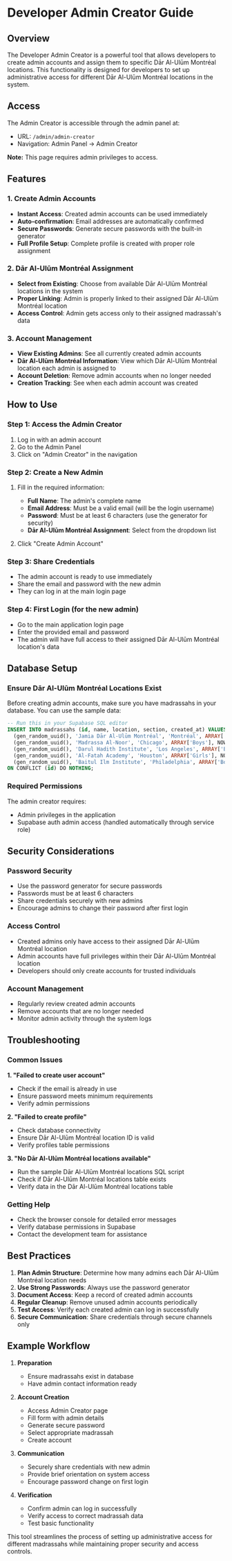 # Developer Admin Creator Guide

## Overview

The Developer Admin Creator is a powerful tool that allows developers to create admin accounts and assign them to specific Dār Al-Ulūm Montréal locations. This functionality is designed for developers to set up administrative access for different Dār Al-Ulūm Montréal locations in the system.

## Access

The Admin Creator is accessible through the admin panel at:
- URL: `/admin/admin-creator`
- Navigation: Admin Panel → Admin Creator

**Note:** This page requires admin privileges to access.

## Features

### 1. Create Admin Accounts
- **Instant Access**: Created admin accounts can be used immediately
- **Auto-confirmation**: Email addresses are automatically confirmed
- **Secure Passwords**: Generate secure passwords with the built-in generator
- **Full Profile Setup**: Complete profile is created with proper role assignment

### 2. Dār Al-Ulūm Montréal Assignment
- **Select from Existing**: Choose from available Dār Al-Ulūm Montréal locations in the system
- **Proper Linking**: Admin is properly linked to their assigned Dār Al-Ulūm Montréal location
- **Access Control**: Admin gets access only to their assigned madrassah's data

### 3. Account Management
- **View Existing Admins**: See all currently created admin accounts
- **Dār Al-Ulūm Montréal Information**: View which Dār Al-Ulūm Montréal location each admin is assigned to
- **Account Deletion**: Remove admin accounts when no longer needed
- **Creation Tracking**: See when each admin account was created

## How to Use

### Step 1: Access the Admin Creator
1. Log in with an admin account
2. Go to the Admin Panel
3. Click on "Admin Creator" in the navigation

### Step 2: Create a New Admin
1. Fill in the required information:
   - **Full Name**: The admin's complete name
   - **Email Address**: Must be a valid email (will be the login username)
   - **Password**: Must be at least 6 characters (use the generator for security)
   - **Dār Al-Ulūm Montréal Assignment**: Select from the dropdown list

2. Click "Create Admin Account"

### Step 3: Share Credentials
- The admin account is ready to use immediately
- Share the email and password with the new admin
- They can log in at the main login page

### Step 4: First Login (for the new admin)
- Go to the main application login page
- Enter the provided email and password
- The admin will have full access to their assigned Dār Al-Ulūm Montréal location's data

## Database Setup

### Ensure Dār Al-Ulūm Montréal Locations Exist
Before creating admin accounts, make sure you have madrassahs in your database. You can use the sample data:

```sql
-- Run this in your Supabase SQL editor
INSERT INTO madrassahs (id, name, location, section, created_at) VALUES
  (gen_random_uuid(), 'Jamia Dār Al-Ulūm Montréal', 'Montréal', ARRAY['Boys', 'Girls'], NOW()),
  (gen_random_uuid(), 'Madrassa Al-Noor', 'Chicago', ARRAY['Boys'], NOW()),
  (gen_random_uuid(), 'Darul Hadith Institute', 'Los Angeles', ARRAY['Boys', 'Girls'], NOW()),
  (gen_random_uuid(), 'Al-Fatah Academy', 'Houston', ARRAY['Girls'], NOW()),
  (gen_random_uuid(), 'Baitul Ilm Institute', 'Philadelphia', ARRAY['Boys', 'Girls'], NOW())
ON CONFLICT (id) DO NOTHING;
```

### Required Permissions
The admin creator requires:
- Admin privileges in the application
- Supabase auth admin access (handled automatically through service role)

## Security Considerations

### Password Security
- Use the password generator for secure passwords
- Passwords must be at least 6 characters
- Share credentials securely with new admins
- Encourage admins to change their password after first login

### Access Control
- Created admins only have access to their assigned Dār Al-Ulūm Montréal location
- Admin accounts have full privileges within their Dār Al-Ulūm Montréal location
- Developers should only create accounts for trusted individuals

### Account Management
- Regularly review created admin accounts
- Remove accounts that are no longer needed
- Monitor admin activity through the system logs

## Troubleshooting

### Common Issues

**1. "Failed to create user account"**
- Check if the email is already in use
- Ensure password meets minimum requirements
- Verify admin permissions

**2. "Failed to create profile"**
- Check database connectivity
- Ensure Dār Al-Ulūm Montréal location ID is valid
- Verify profiles table permissions

**3. "No Dār Al-Ulūm Montréal locations available"**
- Run the sample Dār Al-Ulūm Montréal locations SQL script
- Check if Dār Al-Ulūm Montréal locations table exists
- Verify data in the Dār Al-Ulūm Montréal locations table

### Getting Help
- Check the browser console for detailed error messages
- Verify database permissions in Supabase
- Contact the development team for assistance

## Best Practices

1. **Plan Admin Structure**: Determine how many admins each Dār Al-Ulūm Montréal location needs
2. **Use Strong Passwords**: Always use the password generator
3. **Document Access**: Keep a record of created admin accounts
4. **Regular Cleanup**: Remove unused admin accounts periodically
5. **Test Access**: Verify each created admin can log in successfully
6. **Secure Communication**: Share credentials through secure channels only

## Example Workflow

1. **Preparation**
   - Ensure madrassahs exist in database
   - Have admin contact information ready

2. **Account Creation**
   - Access Admin Creator page
   - Fill form with admin details
   - Generate secure password
   - Select appropriate madrassah
   - Create account

3. **Communication**
   - Securely share credentials with new admin
   - Provide brief orientation on system access
   - Encourage password change on first login

4. **Verification**
   - Confirm admin can log in successfully
   - Verify access to correct madrassah data
   - Test basic functionality

This tool streamlines the process of setting up administrative access for different madrassahs while maintaining proper security and access controls. 